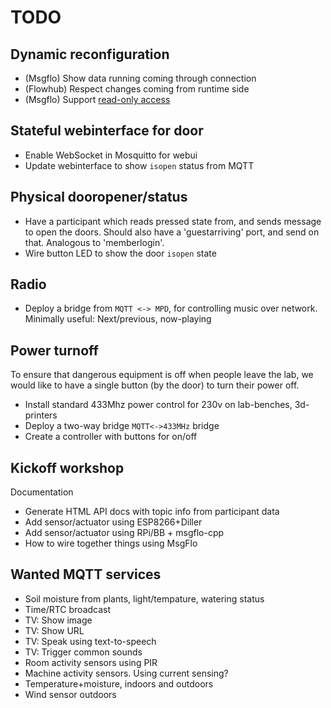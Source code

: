 
# TODO

## Dynamic reconfiguration

* (Msgflo) Show data running coming through connection
* (Flowhub) Respect changes coming from runtime side
* (Msgflo) Support [read-only access](https://github.com/msgflo/msgflo/issues/37)

## Stateful webinterface for door

* Enable WebSocket in Mosquitto for webui
* Update webinterface to show `isopen` status from MQTT

## Physical dooropener/status

* Have a participant which reads pressed state from, and sends message to open the doors.
Should also have a 'guestarriving' port, and send on that. Analogous to 'memberlogin'.
* Wire button LED to show the door `isopen` state

## Radio

* Deploy a bridge from `MQTT <-> MPD`, for controlling music over network.
Minimally useful: Next/previous, now-playing

## Power turnoff

To ensure that dangerous equipment is off when people leave the lab,
we would like to have a single button (by the door) to turn their power off.

* Install standard 433Mhz power control for 230v on lab-benches, 3d-printers
* Deploy a two-way bridge `MQTT<->433MHz` bridge
* Create a controller with buttons for on/off

## Kickoff workshop

Documentation

* Generate HTML API docs with topic info from participant data
* Add sensor/actuator using ESP8266+Diller
* Add sensor/actuator using RPi/BB + msgflo-cpp
* How to wire together things using MsgFlo

## Wanted MQTT services

* Soil moisture from plants, light/tempature, watering status
* Time/RTC broadcast
* TV: Show image
* TV: Show URL
* TV: Speak using text-to-speech
* TV: Trigger common sounds
* Room activity sensors using PIR
* Machine activity sensors. Using current sensing?
* Temperature+moisture, indoors and outdoors
* Wind sensor outdoors
